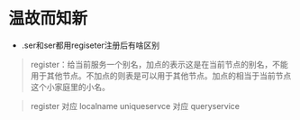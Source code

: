 # 温故而知新

* .ser和ser都用regiseter注册后有啥区别

> register：给当前服务一个别名，加点的表示这是在当前节点的别名，不能用于其他节点。不加点的则表是可以用于其他节点。加点的相当于当前节点这个小家庭里的小名。  

> register 对应 localname
> uniqueservce 对应 queryservice

